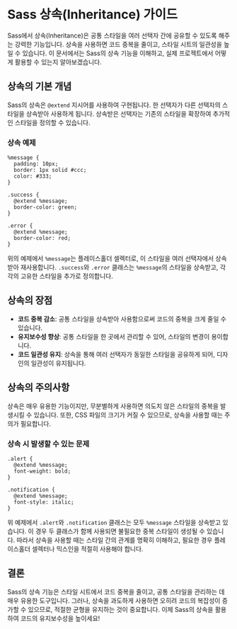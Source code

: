 # Sass 상속(Inheritance) 가이드

Sass에서 상속(Inheritance)은 공통 스타일을 여러 선택자 간에 공유할 수 있도록 해주는 강력한 기능입니다. 상속을 사용하면 코드 중복을 줄이고, 스타일 시트의 일관성을 높일 수 있습니다. 이 문서에서는 Sass의 상속 기능을 이해하고, 실제 프로젝트에서 어떻게 활용할 수 있는지 알아보겠습니다.

## 상속의 기본 개념

Sass의 상속은 `@extend` 지시어를 사용하여 구현됩니다. 한 선택자가 다른 선택자의 스타일을 상속받아 사용하게 됩니다. 상속받은 선택자는 기존의 스타일을 확장하여 추가적인 스타일을 정의할 수 있습니다.

### 상속 예제

```
%message {
  padding: 10px;
  border: 1px solid #ccc;
  color: #333;
}

.success {
  @extend %message;
  border-color: green;
}

.error {
  @extend %message;
  border-color: red;
}
```

위의 예제에서 `%message`는 플레이스홀더 셀렉터로, 이 스타일을 여러 선택자에서 상속받아 재사용합니다. `.success`와 `.error` 클래스는 `%message`의 스타일을 상속받고, 각각의 고유한 스타일을 추가로 정의합니다.

## 상속의 장점

- **코드 중복 감소**: 공통 스타일을 상속받아 사용함으로써 코드의 중복을 크게 줄일 수 있습니다.
- **유지보수성 향상**: 공통 스타일을 한 곳에서 관리할 수 있어, 스타일의 변경이 용이합니다.
- **코드 일관성 유지**: 상속을 통해 여러 선택자가 동일한 스타일을 공유하게 되어, 디자인의 일관성이 유지됩니다.

## 상속의 주의사항

상속은 매우 유용한 기능이지만, 무분별하게 사용하면 의도치 않은 스타일의 중복을 발생시킬 수 있습니다. 또한, CSS 파일의 크기가 커질 수 있으므로, 상속을 사용할 때는 주의가 필요합니다.

### 상속 시 발생할 수 있는 문제

```
.alert {
  @extend %message;
  font-weight: bold;
}

.notification {
  @extend %message;
  font-style: italic;
}
```

위 예제에서 `.alert`와 `.notification` 클래스는 모두 `%message` 스타일을 상속받고 있습니다. 이 경우 두 클래스가 함께 사용되면 불필요한 중복 스타일이 생성될 수 있습니다. 따라서 상속을 사용할 때는 스타일 간의 관계를 명확히 이해하고, 필요한 경우 플레이스홀더 셀렉터나 믹스인을 적절히 사용해야 합니다.

## 결론

Sass의 상속 기능은 스타일 시트에서 코드 중복을 줄이고, 공통 스타일을 관리하는 데 매우 유용한 도구입니다. 그러나, 상속을 과도하게 사용하면 오히려 코드의 복잡성이 증가할 수 있으므로, 적절한 균형을 유지하는 것이 중요합니다. 이제 Sass의 상속을 활용하여 코드의 유지보수성을 높이세요!
